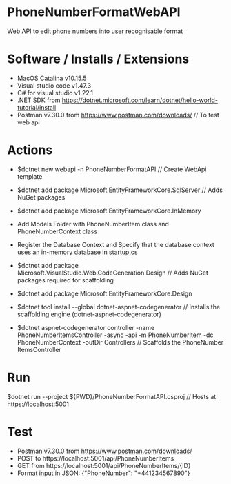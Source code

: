 # PhoneNumberFormatWebAPI
Web API to edit phone numbers into user recognisable format

# Software / Installs / Extensions
- MacOS Catalina v10.15.5
- Visual studio code v1.47.3
- C# for visual studio v1.22.1
- .NET SDK from https://dotnet.microsoft.com/learn/dotnet/hello-world-tutorial/install
- Postman v7.30.0 from https://www.postman.com/downloads/  // To test web api

# Actions
- $dotnet new webapi -n PhoneNumberFormatAPI  // Create WebApi template
- $dotnet add package Microsoft.EntityFrameworkCore.SqlServer  // Adds NuGet packages
- $dotnet add package Microsoft.EntityFrameworkCore.InMemory

- Add Models Folder with PhoneNumberItem class and PhoneNumberContext class
- Register the Database Context and Specify that the database context uses an in-memory database in startup.cs

- $dotnet add package Microsoft.VisualStudio.Web.CodeGeneration.Design // Adds NuGet packages required for scaffolding
- $dotnet add package Microsoft.EntityFrameworkCore.Design
- $dotnet tool install --global dotnet-aspnet-codegenerator  // Installs the scaffolding engine (dotnet-aspnet-codegenerator)
- $dotnet aspnet-codegenerator controller -name PhoneNumberItemsController -async -api -m PhoneNumberItem -dc PhoneNumberContext -outDir Controllers  //   Scaffolds the PhoneNumber ItemsController

# Run
$dotnet run --project ${PWD}/PhoneNumberFormatAPI.csproj // Hosts at https://localhost:5001

# Test
- Postman v7.30.0 from https://www.postman.com/downloads/
- POST to https://localhost:5001/api/PhoneNumberItems
- GET from https://localhost:5001/api/PhoneNumberItems/{ID}
- Format input in JSON: {"PhoneNumber": "+441234567890"}


